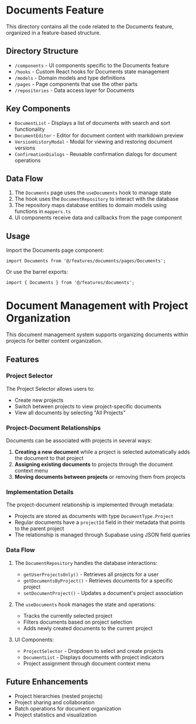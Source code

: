 # Documents Feature

This directory contains all the code related to the Documents feature, organized in a feature-based structure.

## Directory Structure

- `/components` - UI components specific to the Documents feature
- `/hooks` - Custom React hooks for Documents state management
- `/models` - Domain models and type definitions
- `/pages` - Page components that use the other parts
- `/repositories` - Data access layer for Documents

## Key Components

- `DocumentList` - Displays a list of documents with search and sort functionality
- `DocumentEditor` - Editor for document content with markdown preview
- `VersionHistoryModal` - Modal for viewing and restoring document versions
- `ConfirmationDialogs` - Reusable confirmation dialogs for document operations

## Data Flow

1. The `Documents` page uses the `useDocuments` hook to manage state
2. The hook uses the `DocumentRepository` to interact with the database
3. The repository maps database entities to domain models using functions in `mappers.ts`
4. UI components receive data and callbacks from the page component

## Usage

Import the Documents page component:

```tsx
import Documents from '@/features/documents/pages/Documents';
```

Or use the barrel exports:

```tsx
import { Documents } from '@/features/documents';
```

# Document Management with Project Organization

This document management system supports organizing documents within projects for better content organization.

## Features

### Project Selector

The Project Selector allows users to:

- Create new projects
- Switch between projects to view project-specific documents
- View all documents by selecting "All Projects"

### Project-Document Relationships

Documents can be associated with projects in several ways:

1. **Creating a new document** while a project is selected automatically adds the document to that project
2. **Assigning existing documents** to projects through the document context menu
3. **Moving documents between projects** or removing them from projects

### Implementation Details

The project-document relationship is implemented through metadata:

- Projects are stored as documents with type `DocumentType.Project`
- Regular documents have a `projectId` field in their metadata that points to the parent project
- The relationship is managed through Supabase using JSON field queries

### Data Flow

1. The `DocumentRepository` handles the database interactions:
   - `getUserProjectsOnly()` - Retrieves all projects for a user
   - `getDocumentsByProject()` - Retrieves documents for a specific project
   - `setDocumentProject()` - Updates a document's project association

2. The `useDocuments` hook manages the state and operations:
   - Tracks the currently selected project
   - Filters documents based on project selection
   - Adds newly created documents to the current project

3. UI Components:
   - `ProjectSelector` - Dropdown to select and create projects
   - `DocumentList` - Displays documents with project indicators
   - Project assignment through document context menu

## Future Enhancements

- Project hierarchies (nested projects)
- Project sharing and collaboration
- Batch operations for document organization
- Project statistics and visualization 